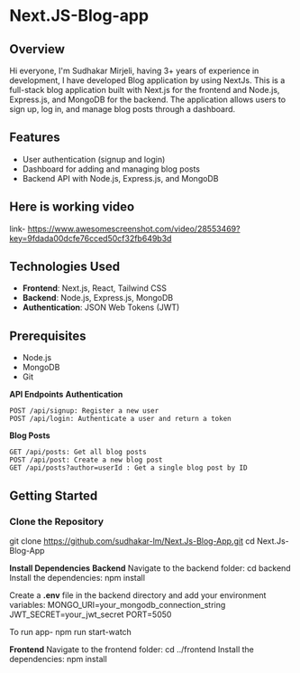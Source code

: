 # Next.JS-Blog-app

## Overview

Hi everyone, I'm Sudhakar Mirjeli, having 3+ years of experience in development, I have developed Blog application by using NextJs.
This is a full-stack blog application built with Next.js for the frontend and Node.js, Express.js, and MongoDB for the backend. 
The application allows users to sign up, log in, and manage blog posts through a dashboard.

## Features

- User authentication (signup and login)
- Dashboard for adding and managing blog posts
- Backend API with Node.js, Express.js, and MongoDB

## Here is working video
link- https://www.awesomescreenshot.com/video/28553469?key=9fdada00dcfe76cced50cf32fb649b3d


## Technologies Used

- **Frontend**: Next.js, React, Tailwind CSS
- **Backend**: Node.js, Express.js, MongoDB
- **Authentication**: JSON Web Tokens (JWT)

## Prerequisites

- Node.js 
- MongoDB
- Git

**API Endpoints**
**Authentication**

    POST /api/signup: Register a new user
    POST /api/login: Authenticate a user and return a token

**Blog Posts**

    GET /api/posts: Get all blog posts
    POST /api/post: Create a new blog post
    GET /api/posts?author=userId : Get a single blog post by ID


## Getting Started

### Clone the Repository

git clone https://github.com/sudhakar-lm/Next.Js-Blog-App.git
cd Next.Js-Blog-App


**Install Dependencies**
**Backend**
Navigate to the backend folder: cd backend
Install the dependencies: npm install

Create a **.env** file in the backend directory and add your environment variables:
MONGO_URI=your_mongodb_connection_string
JWT_SECRET=your_jwt_secret
PORT=5050

To run app- npm run start-watch

**Frontend**
Navigate to the frontend folder: cd ../frontend
Install the dependencies: npm install

